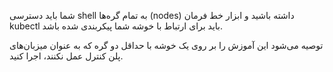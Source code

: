 شما باید دسترسی shell به تمام گره‌ها (nodes) داشته باشید و ابزار خط فرمان kubectl باید برای ارتباط با خوشه شما پیکربندی شده باشد.

 توصیه می‌شود این آموزش را بر روی یک خوشه با حداقل دو گره که به عنوان میزبان‌های پلن کنترل عمل نکنند، اجرا کنید.
